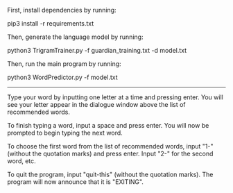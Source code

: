 First, install dependencies by running:

pip3 install -r requirements.txt

Then, generate the language model by running:

python3 TrigramTrainer.py -f guardian_training.txt -d model.txt

Then, run the main program by running:

python3 WordPredictor.py -f model.txt

-------------------

Type your word by inputting one letter at a time and pressing enter.
You will see your letter appear in the dialogue window above the list of 
recommended words.

To finish typing a word, input a space and press enter. You will now be 
prompted to begin typing the next word.

To choose the first word from the list of recommended words, input 
"1-" (without the quotation marks) and press enter. Input "2-" for the second
word, etc.

To quit the program, input "quit-this" (without the quotation marks).
The program will now announce that it is "EXITING".
